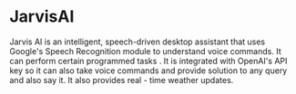 # JarvisAI
Jarvis AI is an intelligent, speech-driven desktop assistant that uses Google's Speech Recognition module to understand voice commands.  It can perform certain programmed tasks . It is integrated with OpenAI's API key so it can also take voice commands and provide solution to any query and also say it. It also provides real - time weather updates.
